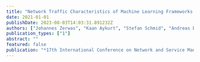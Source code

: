 ```yaml
---
title: "Network Traffic Characteristics of Machine Learning Frameworks Under the Microscope"
date: 2021-01-01
publishDate: 2023-08-03T14:03:31.891232Z
authors: ["Johannes Zerwas", "Kaan Aykurt", "Stefan Schmid", "Andreas Blenk"]
publication_types: ["1"]
abstract: ""
featured: false
publication: "*17th International Conference on Network and Service Management (CNSM)*"
---
```


